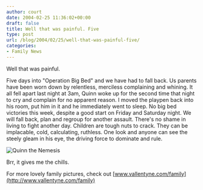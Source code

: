 ```yaml
---
author: court
date: 2004-02-25 11:36:02+00:00
draft: false
title: Well that was painful. Five
type: post
url: /blog/2004/02/25/well-that-was-painful-five/
categories:
- Family News
---
```


Well that was painful.

Five days into "Operation Big Bed" and we have had to fall back.  Us parents have been worn down by relentless, merciless complaining and whining.  It all fell apart last night at 3am, Quinn woke up for the second time that night to cry and complain for no apparent reason.  I moved the playpen back into his room, put him in it and he immediately went to sleep.  No big bed victories this week, despite a good start on Friday and Saturday night.  We will fall back, plan and regroup for another assault.  There's no shame in living to fight another day.  Children are tough nuts to crack.  They can be implacable, cold, calculating, ruthless.  One look and anyone can see the steely gleam in his eye, the driving force to dominate and rule.

![Quinn the Nemesis](http://www.vallentyne.com/family/goofy%20quinn.jpg)


Brr, it gives me the chills.

For more lovely family pictures, check out [www.vallentyne.com/family](http://www.vallentyne.com/family)
